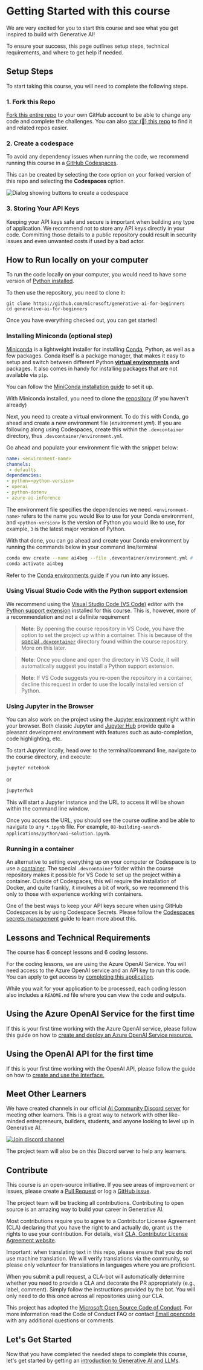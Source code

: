 # Getting Started with this course

We are very excited for you to start this course and see what you get inspired to build with Generative AI!

To ensure your success, this page outlines setup steps, technical requirements, and where to get help if needed.

## Setup Steps

To start taking this course, you will need to complete the following steps.

### 1. Fork this Repo

[Fork this entire repo](https://github.com/microsoft/generative-ai-for-beginners/fork?wt.mc_id=studentamb_409460-) to your own GitHub account to be able to change any code and complete the challenges. You can also [star (🌟) this repo](https://docs.github.com/en/get-started/exploring-projects-on-github/saving-repositories-with-stars?wt.mc_id=studentamb_409460) to find it and related repos easier.

### 2. Create a codespace

To avoid any dependency issues when running the code, we recommend running this course in a [GitHub Codespaces](https://github.com/features/codespaces?wt.mc_id=studentamb_409460-).

This can be created by selecting the `Code` option on your forked version of this repo and selecting the **Codespaces** option.

![Dialog showing buttons to create a codespace](./images/who-will-pay.webp?wt.mc_id=studentamb_409460-)

### 3. Storing Your API Keys

Keeping your API keys safe and secure is important when building any type of application. We recommend not to store any API keys directly in your code. Committing those details to a public repository could result in security issues and even unwanted costs if used by a bad actor.

## How to Run locally on your computer

To run the code locally on your computer, you would need to have some version of [Python installed](https://www.python.org/downloads/?wt.mc_id=studentamb_409460-).

To then use the repository, you need to clone it:

```shell
git clone https://github.com/microsoft/generative-ai-for-beginners
cd generative-ai-for-beginners
```

Once you have everything checked out, you can get started!

### Installing Miniconda (optional step)

[Miniconda](https://conda.io/en/latest/miniconda.html?wt.mc_id=studentamb_409460-) is a lightweight installer for installing [Conda](https://docs.conda.io/en/latest?wt.mc_id=studentamb_409460-), Python, as well as a few packages.
Conda itself is a package manager, that makes it easy to setup and switch between different Python [**virtual environments**](https://docs.python.org/3/tutorial/venv.html?wt.mc_id=studentamb_409460-) and packages. It also comes in handy for installing packages that are not available via `pip`.

You can follow the [MiniConda installation guide](https://docs.anaconda.com/free/miniconda/#quick-command-line-install?wt.mc_id=studentamb_409460-) to set it up.

With Miniconda installed, you need to clone the [repository](https://github.com/microsoft/generative-ai-for-beginners/fork?wt.mc_id=studentamb_409460-) (if you haven't already)

Next, you need to create a virtual environment. To do this with Conda, go ahead and create a new environment file (_environment.yml_). If you are following along using Codespaces, create this within the `.devcontainer` directory, thus `.devcontainer/environment.yml`.

Go ahead and populate your environment file with the snippet below:

```yml
name: <environment-name>
channels:
 - defaults
dependencies:
- python=<python-version>
- openai
- python-dotenv
- azure-ai-inference

```

The environment file specifies the dependencies we need. `<environment-name>` refers to the name you would like to use for your Conda environment, and `<python-version>` is the version of Python you would like to use, for example, `3` is the latest major version of Python.

With that done, you can go ahead and create your Conda environment by running the commands below in your command line/terminal

```bash
conda env create --name ai4beg --file .devcontainer/environment.yml # .devcontainer sub path applies to only Codespace setups
conda activate ai4beg
```

Refer to the [Conda environments guide](https://docs.conda.io/projects/conda/en/latest/user-guide/tasks/manage-environments.html?wt.mc_id=studentamb_409460-) if you run into any issues.

### Using Visual Studio Code with the Python support extension

We recommend using the [Visual Studio Code (VS Code)](http://code.visualstudio.com/?wt.mc_id=studentamb_409460-) editor with the [Python support extension](https://marketplace.visualstudio.com/items?itemName=ms-python.python&WT.mc_id=academic-105485-) installed for this course. This is, however, more of a recommendation and not a definite requirement

> **Note**: By opening the course repository in VS Code, you have the option to set the project up within a container. This is because of the [special `.devcontainer`](https://code.visualstudio.com/docs/devcontainers/containers?itemName=ms-python.python&WT.mc_id=academic-105485-) directory found within the course repository. More on this later.

> **Note**: Once you clone and open the directory in VS Code, it will automatically suggest you install a Python support extension.

> **Note**: If VS Code suggests you re-open the repository in a container, decline this request in order to use the locally installed version of Python.

### Using Jupyter in the Browser

You can also work on the project using the [Jupyter environment](https://jupyter.org?wt.mc_id=studentamb_409460-) right within your browser. Both classic Jupyter and [Jupyter Hub](https://jupyter.org/hub?wt.mc_id=studentamb_409460-) provide quite a pleasant development environment with features such as auto-completion, code highlighting, etc.

To start Jupyter locally, head over to the terminal/command line, navigate to the course directory, and execute:

```bash
jupyter notebook
```

or

```bash
jupyterhub
```

This will start a Jupyter instance and the URL to access it will be shown within the command line window.

Once you access the URL, you should see the course outline and be able to navigate to any `*.ipynb` file. For example, `08-building-search-applications/python/oai-solution.ipynb`.

### Running in a container

An alternative to setting everything up on your computer or Codespace is to use a [container](https://en.wikipedia.org/wiki/Containerization_(computing)?wt.mc_id=studentamb_409460-). The special `.devcontainer` folder within the course repository makes it possible for VS Code to set up the project within a container. Outside of Codespaces, this will require the installation of Docker, and quite frankly, it involves a bit of work, so we recommend this only to those with experience working with containers.

One of the best ways to keep your API keys secure when using GitHub Codespaces is by using Codespace Secrets. Please follow the [Codespaces secrets management](https://docs.github.com/en/codespaces/managing-your-codespaces/managing-secrets-for-your-codespaces?wt.mc_id=studentamb_409460-) guide to learn more about this.

## Lessons and Technical Requirements

The course has 6 concept lessons and 6 coding lessons.

For the coding lessons, we are using the Azure OpenAI Service. You will need access to the Azure OpenAI service and an API key to run this code. You can apply to get access by [completing this application](https://azure.microsoft.com/products/ai-services/openai-service?wt.mc_id=studentamb_409460-).

While you wait for your application to be processed, each coding lesson also includes a `README.md` file where you can view the code and outputs.

## Using the Azure OpenAI Service for the first time

If this is your first time working with the Azure OpenAI service, please follow this guide on how to [create and deploy an Azure OpenAI Service resource.](https://learn.microsoft.com/azure/ai-services/openai/how-to/create-resource?pivots=web-portal&WT.mc_id=academic-105485-)

## Using the OpenAI API for the first time

If this is your first time working with the OpenAI API, please follow the guide on how to [create and use the Interface.](https://platform.openai.com/docs/quickstart?context=pythont&WT.mc_id=academic-105485-)

## Meet Other Learners

We have created channels in our official [AI Community Discord server](https://aka.ms/genai-discord?wt.mc_id=studentamb_409460-) for meeting other learners. This is a great way to network with other like-minded entrepreneurs, builders, students, and anyone looking to level up in Generative AI.

[![Join discord channel](https://dcbadge.limes.pink/api/server/ByRwuEEgH4)](https://aka.ms/genai-discord?wt.mc_id=studentamb_409460-)

The project team will also be on this Discord server to help any learners.

## Contribute

This course is an open-source initiative. If you see areas of improvement or issues, please create a [Pull Request](https://github.com/microsoft/generative-ai-for-beginners/pulls?wt.mc_id=studentamb_409460-) or log a [GitHub issue](https://github.com/microsoft/generative-ai-for-beginners/issues?wt.mc_id=studentamb_409460-).

The project team will be tracking all contributions. Contributing to open source is an amazing way to build your career in Generative AI.

Most contributions require you to agree to a Contributor License Agreement (CLA) declaring that you have the right to and actually do, grant us the rights to use your contribution. For details, visit [CLA, Contributor License Agreement website](https://cla.microsoft.com?wt.mc_id=studentamb_409460-).

Important: when translating text in this repo, please ensure that you do not use machine translation. We will verify translations via the community, so please only volunteer for translations in languages where you are proficient.

When you submit a pull request, a CLA-bot will automatically determine whether you need to provide a CLA and decorate the PR appropriately (e.g., label, comment). Simply follow the instructions provided by the bot. You will only need to do this once across all repositories using our CLA.

This project has adopted the [Microsoft Open Source Code of Conduct](https://opensource.microsoft.com/codeofconduct/?wt.mc_id=studentamb_409460-). For more information read the Code of Conduct FAQ or contact [Email opencode](opencode@microsoft.com) with any additional questions or comments.

## Let's Get Started

Now that you have completed the needed steps to complete this course, let's get started by getting an [introduction to Generative AI and LLMs](../01-introduction-to-genai/README.md?wt.mc_id=studentamb_409460-).
